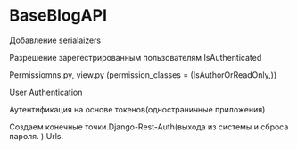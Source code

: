 # BaseBlogAPI


 Добавление serialaizers
 
 Разрешение зарегестрированным пользователям IsAuthenticated
 
 Permissiomns.py, view.py (permission_classes = (IsAuthorOrReadOnly,))
 
 User Authentication
 
 Аутентификация на основе токенов(одностраничные приложения)
 
 Создаем конечные точки.Django-Rest-Auth(выхода  из  системы  и  сброса  пароля. ).Urls.


